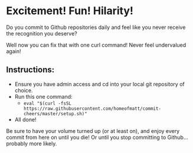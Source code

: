 # Excitement! Fun! Hilarity!
Do you commit to Github repositories daily and feel like you never receive the recognition you deserve?

Well now you can fix that with one curl command! Never feel undervalued again!

## Instructions:
- Ensure you have admin access and cd into your local git repository of choice.
- Run this one command:
  - `eval "$(curl -fsSL https://raw.githubusercontent.com/homeofmatt/commit-cheers/master/setup.sh)"`
- All done!

Be sure to have your volume turned up (or at least on), and enjoy every commit from here on until you die! Or until you stop committing to Github... probably more likely.
